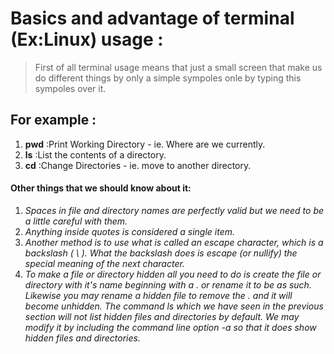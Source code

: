 # Basics and advantage of terminal (Ex:Linux) usage :
>First of all terminal usage means that just a small screen that make us do different things by only a simple sympoles
onle by typing this sympoles over it.
## For example : 
1.  **pwd**
:Print Working Directory - ie. Where are we currently.
1. **ls**
:List the contents of a directory.
1. **cd**
:Change Directories - ie. move to another directory.
#### Other things that we should know about it:
1. *Spaces in file and directory names are perfectly valid but we need to be a little careful with them.*
1. *Anything inside quotes is considered a single item.*
1. *Another method is to use what is called an escape character, which is a backslash ( \ ). What the backslash does is escape (or nullify) the special meaning of the next character.*
1. *To make a file or directory hidden all you need to do is create the file or directory with it's name beginning with a . or rename it to be as such. Likewise you may rename a hidden file to remove the . and it will become unhidden. The command ls which we have seen in the previous section will not list hidden files and directories by default. We may modify it by including the command line option -a so that it does show hidden files and directories.*
